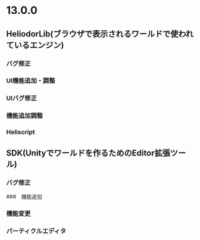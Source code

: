 # 13.0.0

## HeliodorLib(ブラウザで表示されるワールドで使われているエンジン)

### バグ修正

### UI機能追加・調整

### UIバグ修正

### 機能追加調整

### Heliscript

## SDK(Unityでワールドを作るためのEditor拡張ツール)

### バグ修正

###　機能追加

### 機能変更

### パーティクルエディタ
